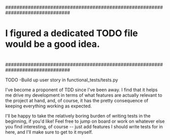 ###############################################################################
#
# I figured a dedicated TODO file would be a good idea.
#
###############################################################################

TODO
-Build up user story in functional_tests/tests.py

  I've become a proponent of TDD since I've been away. I find that it helps me
  drive my development in terms of what features are actually relevant to the 
  project at hand, and, of course, it has the pretty consequence of keeping 
  everything working as expected.

  I'll be happy to take the relatively boring burden of writing tests in the 
  beginning, if you'd like! Feel free to jump on board or work on whatever else
  you find interesting, of course -- just add features I should write tests for
  in here, and I'll make sure to get to it myself.
